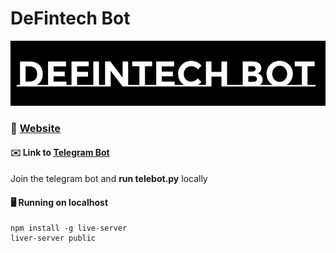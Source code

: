 # DeFintech Bot
![DeFintech](https://github.com/hambalah/defintech-bot/blob/main/landing/public/assets/logo-white.png)

### :bank: [Website](https://defintech-bot.vercel.app/)
#### :envelope: Link to [Telegram Bot](https://t.me/DeFintechBot)
Join the telegram bot and **run telebot.py** locally

#### :desktop_computer: Running on localhost
```
npm install -g live-server
liver-server public
```



